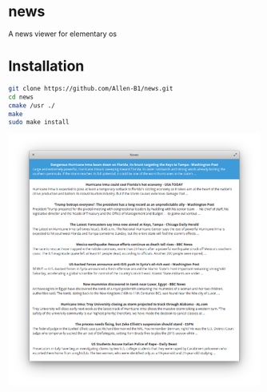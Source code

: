 # news
A news viewer for elementary os

# Installation
```bash
git clone https://github.com/Allen-B1/news.git
cd news
cmake /usr ./
make
sudo make install
```
![Screenshot](https://raw.githubusercontent.com/Allen-B1/news/master/Screenshot%20from%202017-09-09%2011.57.53.png)
